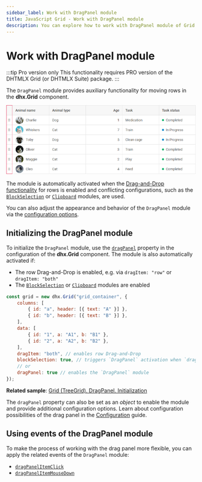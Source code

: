 ```yaml
---
sidebar_label: Work with DragPanel module
title: JavaScript Grid - Work with DragPanel module 
description: You can explore how to work with DragPanel module of Grid in the documentation of the DHTMLX JavaScript UI library. Browse developer guides and API reference, try out code examples and live demos, and download a free 30-day evaluation version of DHTMLX Suite.
---
```


# Work with DragPanel module

:::tip Pro version only 
This functionality requires PRO version of the DHTMLX Grid (or DHTMLX Suite) package.
:::

The `DragPanel` module provides auxiliary functionality for moving rows in the **dhx.Grid** component. 

![](../assets/grid/dragpanel_module.png)

The module is automatically activated when the [Drag-and-Drop functionality](grid/configuration.md/#drag-n-drop) for rows is enabled and conflicting configurations, such as the [`BlockSelection`](grid/usage_blockselection.md) or [`Clipboard`](grid/usage_clipboard.md) modules, are used. 

You can also adjust the appearance and behavior of the `DragPanel` module via the [configuration options](grid/configuration.md/#adjusting-dragpanel-module).

## Initializing the DragPanel module

To initialize the `DragPanel` module, use the [`dragPanel`](grid/api/grid_dragpanel_config.md) property in the configuration of the **dhx.Grid** component. The module is also automatically activated if:

- The row Drag-and-Drop is enabled, e.g. via `dragItem: "row"` or `dragItem: "both"`
- The [`BlockSelection`](grid/usage_blockselection.md) or [`Clipboard`](grid/usage_clipboard.md) modules are enabled

~~~jsx
const grid = new dhx.Grid("grid_container", {
    columns: [
        { id: "a", header: [{ text: "A" }] },
        { id: "b", header: [{ text: "B" }] },
    ],
    data: [
        { id: "1", a: "A1", b: "B1" },
        { id: "2", a: "A2", b: "B2" },
    ],
    dragItem: "both", // enables row Drag-and-Drop
    blockSelection: true, // triggers `DragPanel` activation when `dragItem` is enabled
    // or
    dragPanel: true // enables the `DragPanel` module
});
~~~

**Related sample**: [Grid (TreeGrid). DragPanel. Initialization](https://snippet.dhtmlx.com/uevdwjuo)

The `dragPanel` property can also be set as an *object* to enable the module and provide additional configuration options.
Learn about configuration possibilities of the drag panel in the [Configuration](grid/configuration.md/#adjusting-dragpanel-module) guide.

## Using events of the DragPanel module

To make the process of working with the drag panel more flexible, you can apply the related events of the `DragPanel` module:

- [`dragPanelItemClick`](grid/api/dragpanel/dragpanelitemclick_event.md)
- [`dragPanelItemMouseDown`](grid/api/dragpanel/dragpanelitemmousedown_event.md)